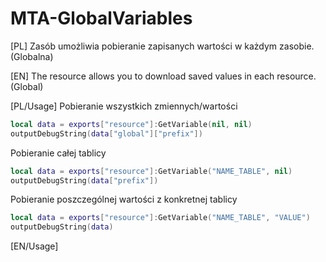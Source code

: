 # MTA-GlobalVariables
[PL]
Zasób umożliwia pobieranie zapisanych wartości w każdym zasobie. (Globalna)

[EN]
The resource allows you to download saved values ​​in each resource. (Global)

[PL/Usage]
Pobieranie wszystkich zmiennych/wartości
```lua
local data = exports["resource"]:GetVariable(nil, nil)
outputDebugString(data["global"]["prefix"])
```
Pobieranie całej tablicy
```lua
local data = exports["resource"]:GetVariable("NAME_TABLE", nil)
outputDebugString(data["prefix"])
```
Pobieranie poszczególnej wartości z konkretnej tablicy
```lua
local data = exports["resource"]:GetVariable("NAME_TABLE", "VALUE")
outputDebugString(data)
```
[EN/Usage]
